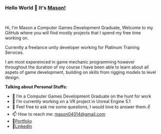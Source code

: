 ### Hello World 👋 It's [Mason!](https://mason04011.wixsite.com/portfolio)

<br />

Hi, I'm Mason a Computer Games Development Graduate, Welcome to my GitHub where you will find mostly projects that I spend my free time working on.

Currently a freelance unity developer working for Platinum Training Services.

I am most expereinced in game mechanic programming however throughout the duration of my course I have been able to learn about all aspets of game development, building on skills from rigging models to level design.



**Talking about Personal Stuffs:**

- 🔭 I’m a Computer Games Development Graduate on the hunt for work
- 🌱 I’m currently working on a VR project in Unreal Engine 5.1
- 💬 Feel free to ask me some questions, I would love to answer them.✌
- 📫 How to reach me: mason04014@gmail.com
- 📝[Portfolio](https://mason04011.wixsite.com/portfolio)
- 📝[LinkedIn](https://www.linkedin.com/in/mason-m-a71941165/)



